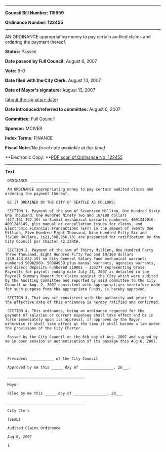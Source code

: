 

********

**Council Bill Number: 115959**
   
**Ordinance Number: 122455**
********

 AN ORDINANCE appropriating money to pay certain audited claims and ordering the payment thereof.

**Status:** Passed
   
**Date passed by Full Council:** August 6, 2007
   
**Vote:** 9-0
   
**Date filed with the City Clerk:** August 13, 2007
   
**Date of Mayor's signature:** August 13, 2007
   
[(about the signature date)](/~public/approvaldate.htm)
   
   
   
**Date introduced/referred to committee:** August 6, 2007
   
**Committee:** Full Council
   
**Sponsor:** MCIVER
   
   
**Index Terms:** FINANCE

**Fiscal Note:**_(No fiscal note available at this time)_

**Electronic Copy: **[PDF scan of Ordinance No. 122455](/~archives/Ordinances/Ord_122455.pdf)

********

**Text**
   
```
 ORDINANCE __________________

 AN ORDINANCE appropriating money to pay certain audited claims and ordering the payment thereof.

 BE IT ORDAINED BY THE CITY OF SEATTLE AS FOLLOWS:

 SECTION 1. Payment of the sum of Seventeen Million, One Hundred Sixty One Thousand, One Hundred Ninety Two and 10/100 dollars ($17,161,192.10) on Summit mechanical warrants numbered, 4001242016- 4001245149, plus manual or cancellation issues for claims, and Electronic Financial Transactions (EFT) in the amount of Twenty One Million, Five Hundred Eight Thousand, Nine Hundred Fifty Six and 73/100 dollars, ($21,508,956.73) are presented for ratification by the City Council per Chapter 42.23RCW.

 SECTION 2. Payment of the sum of Thirty Million, One Hundred Forty Three Thousand, Eight Hundred Fifty Two and 19/100 dollars ($30,143,852.19) on City General Salary Fund mechanical warrants numbered 50982969- 50984959 plus manual warrants, agencies warrants, and direct deposits numbered 310001 - 320277 representing Gross Payrolls for payroll ending date July 24, 2007 as detailed in the Payroll Summary Report for claims against the City which were audited by the Auditing Committee and reported by said committee to the City Council on Aug. 2, 2007 consistent with appropriations heretofore made for such purpose from the appropriate Funds, is hereby approved.

 SECTION 3. That any act consistent with the authority and prior to the effective date of this ordinance is hereby ratified and confirmed.

 SECTION 4. This ordinance, being an ordinance required for the payment of salaries or current expenses shall take effect and be in force immediately upon its approval, if approved by the Mayor; otherwise it shall take effect at the time it shall become a law under the provisions of the City Charter.

 Passed by the City Council on the 6th day of Aug. 2007 and signed by me in open session in authentication of its passage this Aug 6, 2007.

 ___________________________________

 President ___________ of the City Council

 Approved by me this _____ day of _______________, 20___.

 ___________________________________

 Mayor

 Filed by me this _____ day of _______________, 20___

 ___________________________________

 City Clerk

 (SEAL)

 Audited Claims Ordinance

 Aug.6, 2007

 1

```
